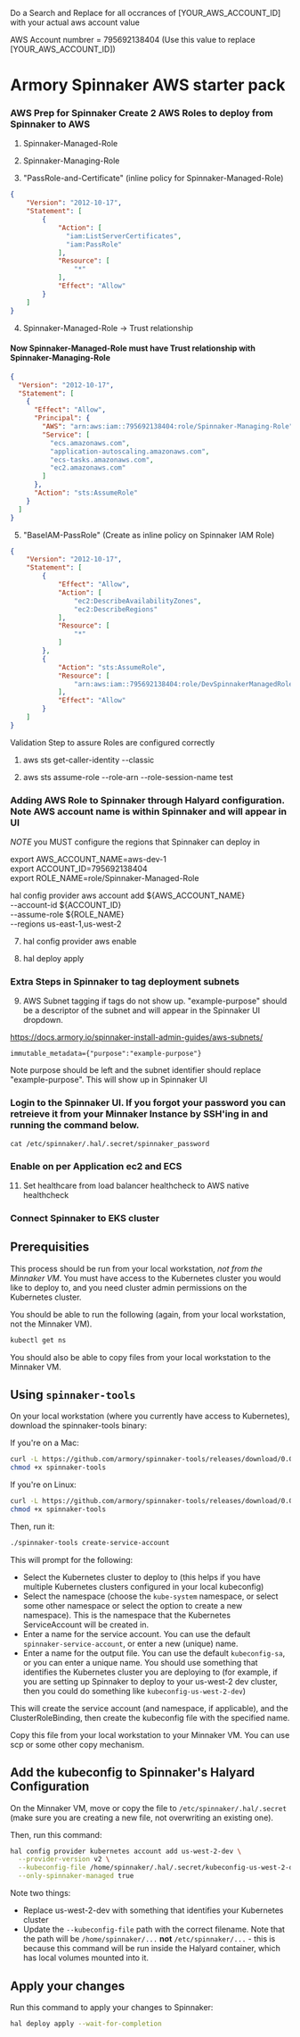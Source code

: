 Do a Search and Replace for all occrances of [YOUR_AWS_ACCOUNT_ID] with your actual aws account value

AWS Account numbrer = 795692138404 (Use this value to replace [YOUR_AWS_ACCOUNT_ID])

# Armory Spinnaker AWS starter pack

### AWS Prep for Spinnaker Create 2 AWS Roles to deploy from Spinnaker to AWS

1. Spinnaker-Managed-Role
2. Spinnaker-Managing-Role

3. "PassRole-and-Certificate" (inline policy for Spinnaker-Managed-Role)

```json
{
    "Version": "2012-10-17",
    "Statement": [
        {
            "Action": [
              "iam:ListServerCertificates",
              "iam:PassRole"
            ],
            "Resource": [
                "*"
            ],
            "Effect": "Allow"
        }
    ]
}
```

4. Spinnaker-Managed-Role -> Trust relationship

#### Now Spinnaker-Managed-Role must have Trust relationship with Spinnaker-Managing-Role ####

```json
{
  "Version": "2012-10-17",
  "Statement": [
    {
      "Effect": "Allow",
      "Principal": {
        "AWS": "arn:aws:iam::795692138404:role/Spinnaker-Managing-Role",
        "Service": [
          "ecs.amazonaws.com",
          "application-autoscaling.amazonaws.com",
          "ecs-tasks.amazonaws.com",
          "ec2.amazonaws.com"
        ]
      },
      "Action": "sts:AssumeRole"
    }
  ]
}
```

5. "BaseIAM-PassRole" (Create as inline policy on Spinnaker IAM Role)

```json
{
    "Version": "2012-10-17",
    "Statement": [
        {
            "Effect": "Allow",
            "Action": [
                "ec2:DescribeAvailabilityZones",
                "ec2:DescribeRegions"
            ],
            "Resource": [
                "*"
            ]
        },
        {
            "Action": "sts:AssumeRole",
            "Resource": [
                "arn:aws:iam::795692138404:role/DevSpinnakerManagedRole"
            ],
            "Effect": "Allow"
        }
    ]
}
```

Validation Step to assure Roles are configured correctly

1. aws sts get-caller-identity --classic

2. aws sts assume-role --role-arn <role> --role-session-name test

### Adding AWS Role to Spinnaker through Halyard configuration.  Note AWS account name is within Spinnaker and will appear in UI ###

*NOTE* you MUST configure the regions that Spinnaker can deploy in

export AWS_ACCOUNT_NAME=aws-dev-1 \
export ACCOUNT_ID=795692138404 \
export ROLE_NAME=role/Spinnaker-Managed-Role
 
hal config provider aws account add ${AWS_ACCOUNT_NAME} \
    --account-id ${ACCOUNT_ID} \
    --assume-role ${ROLE_NAME} \
    --regions us-east-1,us-west-2

7. hal config provider aws enable

8. hal deploy apply

### Extra Steps in Spinnaker to tag deployment subnets ###

9. AWS Subnet tagging if tags do not show up.  "example-purpose" should be a descriptor of the subnet and will appear in the Spinnaker UI dropdown.

https://docs.armory.io/spinnaker-install-admin-guides/aws-subnets/

```code
immutable_metadata={"purpose":"example-purpose"}
```

Note purpose should be left and the subnet identifier should replace "example-purpose".  This will show up in Spinnaker UI

### Login to the Spinnaker UI.  If you forgot your password you can retreieve it from your Minnaker Instance by SSH'ing in and running the command below.

```code
cat /etc/spinnaker/.hal/.secret/spinnaker_password
```

### Enable on per Application ec2 and ECS ###

11. Set healthcare from load balancer healthcheck to AWS native healthcheck

### Connect Spinnaker to EKS cluster ###

## Prerequisities

This process should be run from your local workstation, *not from the Minnaker VM*.  You must have access to the Kubernetes cluster you would like to deploy to, and you need cluster admin permissions on the Kubernetes cluster.

You should be able to run the following (again, from your local workstation, not the Minnaker VM).

```bash
kubectl get ns
```

You should also be able to copy files from your local workstation to the Minnaker VM.

## Using `spinnaker-tools`

On your local workstation (where you currently have access to Kubernetes), download the spinnaker-tools binary:

If you're on a Mac:

```bash
curl -L https://github.com/armory/spinnaker-tools/releases/download/0.0.7/spinnaker-tools-darwin -o spinnaker-tools
chmod +x spinnaker-tools
```

If you're on Linux:

```bash
curl -L https://github.com/armory/spinnaker-tools/releases/download/0.0.7/spinnaker-tools-linux -o spinnaker-tools
chmod +x spinnaker-tools
```

Then, run it:

```bash
./spinnaker-tools create-service-account
```

This will prompt for the following:
* Select the Kubernetes cluster to deploy to (this helps if you have multiple Kubernetes clusters configured in your local kubeconfig)
* Select the namespace (choose the `kube-system` namespace, or select some other namespace or select the option to create a new namespace).  This is the namespace that the Kubernetes ServiceAccount will be created in.
* Enter a name for the service account.  You can use the default `spinnaker-service-account`, or enter a new (unique) name.
* Enter a name for the output file.  You can use the default `kubeconfig-sa`, or you can enter a unique name.  You should use something that identifies the Kubernetes cluster you are deploying to (for example, if you are setting up Spinnaker to deploy to your us-west-2 dev cluster, then you could do something like `kubeconfig-us-west-2-dev`)

This will create the service account (and namespace, if applicable), and the ClusterRoleBinding, then create the kubeconfig file with the specified name.

Copy this file from your local workstation to your Minnaker VM.  You can use scp or some other copy mechanism.

## Add the kubeconfig to Spinnaker's Halyard Configuration

On the Minnaker VM, move or copy the file to `/etc/spinnaker/.hal/.secret` (make sure you are creating a new file, not overwriting an existing one).

Then, run this command:

```bash
hal config provider kubernetes account add us-west-2-dev \
  --provider-version v2 \
  --kubeconfig-file /home/spinnaker/.hal/.secret/kubeconfig-us-west-2-dev \
  --only-spinnaker-managed true
```

Note two things:
* Replace us-west-2-dev with something that identifies your Kubernetes cluster
* Update the `--kubeconfig-file` path with the correct filename.  Note that the path will be `/home/spinnaker/...` **not** `/etc/spinnaker/...` - this is because this command will be run inside the Halyard container, which has local volumes mounted into it.

## Apply your changes

Run this command to apply your changes to Spinnaker:

```bash
hal deploy apply --wait-for-completion
```
